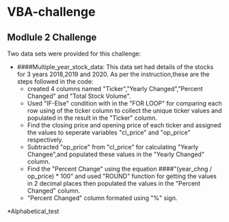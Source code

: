 # VBA-challenge
## Modlule 2 Challenge
Two data sets were provided for this challenge:
* ####Multiple_year_stock_data:
  This data set had details of the stocks for 3 years 2018,2019 and 2020.
  As per the instruction,these are the steps followed in the code:
  * created 4 columns named "Ticker","Yearly Changed","Percent Changed" and "Total Stock Volume".
  * Used "IF-Else" condition with in the "FOR LOOP" for comparing each row using of the ticker column to collect the unique ticker values and populated in the result in the "Ticker" column.
  * Find the closing price and opening price of each ticker and assigned the values to seperate variables "cl_price" and "op_price" respectively.
  * Subtracted "op_price" from "cl_price" for calculating "Yearly Changee",and populated these values in the "Yearly Changed" column.
  * Find the "Percent Change" using the equation ####"(year_chng / op_price) * 100" and used "ROUND" function for getting the values in 2 decimal places then 
   populated the values in the "Percent Changed" column.
  * "Percent Changed" column formated using "%" sign.
  
  
  
  

*Alphabetical_test

